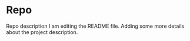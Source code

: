 # Repo
Repo description
I am editing the README file. Adding some more details about the project description.
